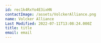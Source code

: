 ```yaml
---
id: rec1k4RxYo4E3ixHN
contactImage: /assets/VolckerAlliance.png
name: Volcker Alliance
Last Modified: 2022-07-11T13:08:24.000Z
title: title
email: email
---
```

